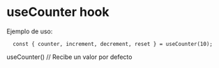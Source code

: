 # useCounter hook

Ejemplo de uso: 

```
  const { counter, increment, decrement, reset } = useCounter(10);

```

useCounter() // Recibe un valor por defecto